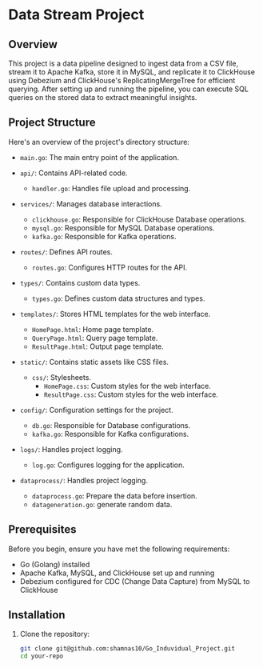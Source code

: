 # Data Stream Project

## Overview
This project is a data pipeline designed to ingest data from a CSV file, stream it to Apache Kafka, store it in MySQL, and replicate it to ClickHouse using Debezium and ClickHouse's ReplicatingMergeTree for efficient querying. After setting up and running the pipeline, you can execute SQL queries on the stored data to extract meaningful insights.


## Project Structure
Here's an overview of the project's directory structure:

- `main.go`: The main entry point of the application.
- `api/`: Contains API-related code.
  - `handler.go`: Handles file upload and processing.
- `services/`: Manages database interactions.
   - `clickhouse.go`: Responsible for ClickHouse Database operations.
   - `mysql.go`: Responsible for MySQL Database operations.
   - `kafka.go`: Responsible for Kafka operations.

- `routes/`: Defines API routes.
  - `routes.go`: Configures HTTP routes for the API.
- `types/`: Contains custom data types.
  - `types.go`: Defines custom data structures and types.
- `templates/`: Stores HTML templates for the web interface.
  - `HomePage.html`: Home page template.
  - `QueryPage.html`: Query page template.
  - `ResultPage.html`: Output page template.
- `static/`: Contains static assets like CSS files.
  - `css/`: Stylesheets.
    - `HomePage.css`: Custom styles for the web interface.
    - `ResultPage.css`: Custom styles for the web interface.
- `config/`: Configuration settings for the project.
  - `db.go`: Responsible for Database configurations.
  - `kafka.go`: Responsible for Kafka configurations.
- `logs/`: Handles project logging.
  - `log.go`: Configures logging for the application.
- `dataprocess/`: Handles project logging.
  - `dataprocess.go`: Prepare the data before insertion.
   - `datageneration.go`: generate random data.


## Prerequisites
Before you begin, ensure you have met the following requirements:
- Go (Golang) installed
- Apache Kafka, MySQL, and ClickHouse set up and running
- Debezium configured for CDC (Change Data Capture) from MySQL to ClickHouse


## Installation
1. Clone the repository:
   ```bash
   git clone git@github.com:shamnas10/Go_Induvidual_Project.git
   cd your-repo
